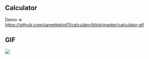 ## Calculator

Demo => https://github.com/samettekin01/calculator/blob/master/calculator.gif

## GIF 
![](https://github.com/samettekin01/calculator/blob/master/calculator.gif)
